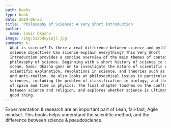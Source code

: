 ```yaml
---
path: books
type: book
date: 2019-06-23
title: 'Philosophy of Science: A Very Short Introduction'
author:
  name: Samir Okasha
image: /img/51zodwyiejl.jpg
summary: >-
  What is science? Is there a real difference between science and myth? Is
  science objective? Can science explain everything? This Very Short
  Introduction provides a concise overview of the main themes of contemporary
  philosophy of science. Beginning with a short history of science to set the
  scene, Samir Okasha goes on to investigate the nature of scientific reasoning,
  scientific explanation, revolutions in science, and theories such as realism
  and anti-realism. He also looks at philosophical issues in particular
  sciences, including the problem of classification in biology, and the nature
  of space and time in physics. The final chapter touches on the conflicts
  between science and religion, and explores whether science is ultimately a
  good thing.
---
```

Experimentation & research are an important part of Lean, fail-fast, Agile mindset. This books helps understand the scientific method, and the difference between science & pseudoscience.
